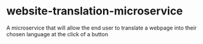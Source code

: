 # website-translation-microservice
A microservice that will allow the end user to translate a webpage into their chosen language at the click of a button
